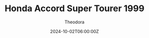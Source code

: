 ---
title: "Honda Accord Super Tourer 1999"
meta_title: ""
description: "Honda Accord 1999 (vrc_erc_1999_gojira) - VRC Tourers Gojira Ascent for Assetto Corsa by VRC"
date: 2024-10-02T06:00:00Z
thumb: IZZ0Zxc
mainimage: tj2fH7a
cargallery: ["KNuDw80", "M2ZRvTa"]
categories: ["Car"]
author: "Theodora"
tags: ["Honda", "Japan", "R2R", "Super Touring", "Touring car", "BTCC", "1999", "VRC"]
draft: false
link: https://mods.to/37o9683c247deaae5
zipsize: "416 MB"
host: sharemods
manu: Honda
championship: BTCC
country: Japan
year: 1999
class: Super Touring
drivetrain: FWD
engine: 2.0l Inline-4
power: 320 bhp
torque: 282
mass: 975
speed: 272
gb: sequential
accel: 5.25 seconds
creator: VRC
creatorfull: Virtual Racing Cars
version: "1.5"
csp: "0.2.0"
carname: "Honda Accord Super Tourer"
realname: VRC Tourers - Gojira Ascent
livery: "3 included"
r2r: 1
---